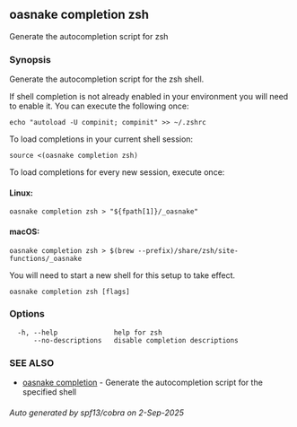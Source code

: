 ## oasnake completion zsh

Generate the autocompletion script for zsh

### Synopsis

Generate the autocompletion script for the zsh shell.

If shell completion is not already enabled in your environment you will need
to enable it.  You can execute the following once:

	echo "autoload -U compinit; compinit" >> ~/.zshrc

To load completions in your current shell session:

	source <(oasnake completion zsh)

To load completions for every new session, execute once:

#### Linux:

	oasnake completion zsh > "${fpath[1]}/_oasnake"

#### macOS:

	oasnake completion zsh > $(brew --prefix)/share/zsh/site-functions/_oasnake

You will need to start a new shell for this setup to take effect.


```
oasnake completion zsh [flags]
```

### Options

```
  -h, --help              help for zsh
      --no-descriptions   disable completion descriptions
```

### SEE ALSO

* [oasnake completion](oasnake_completion.md)	 - Generate the autocompletion script for the specified shell

###### Auto generated by spf13/cobra on 2-Sep-2025
